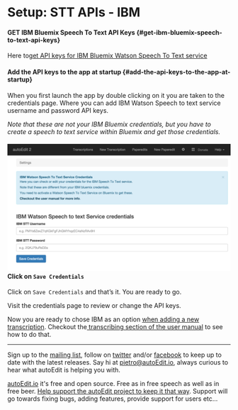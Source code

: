 # Setup: STT APIs - IBM

#### GET IBM Bluemix Speech To Text API Keys {#get-ibm-bluemix-speech-to-text-api-keys}

Here to[get API keys for IBM Bluemix Watson Speech To Text service](https://console.ng.bluemix.net/catalog/services/speech-to-text)

#### Add the API keys to the app at startup {#add-the-api-keys-to-the-app-at-startup}

When you first launch the app by double clicking on it you are taken to the credentials page. Where you can add IBM Watson Speech to text service username and password API keys.

_Note that these are not your IBM Bluemix credentials, but you have to create a speech to text service within Bluemix and get those credentials._

#### ![](/assets/credentials.png)Click on `Save Credentials`

Click on `Save Credentials` and that’s it. You are ready to go.

Visit the credentials page to review or change the API keys.

Now you are ready to chose IBM as an option [when adding a new transcription](/transcribing.md). Checkout the[ transcribing section of the user manual](/transcribing.md) to see how to do that.


---
<!--Donation notice -->

Sign up to the [mailing list](http://eepurl.com/cMzwSX), follow on [twitter](http://twitter.com/autoEdit2) and/or [facebook](https://www.facebook.com/autoEdit.io/) to keep up to date with the latest releases. Say hi at <a href="mailto:pietro@autoEdit.io?Subject=Hello" target="_top">pietro@autoEdit.io</a>, always curious to hear what autoEdit is helping you with.

[autoEdit.io](www.autoEdit.io) it's free and open source. Free as in free speech as well as in free beer.  [Help support the autoEdit project to keep it that way](https://donorbox.org/c9762eef-0e08-468e-90cb-2d00643697f8?recurring=true). Support will go towards fixing bugs, adding features, provide support for users etc...

